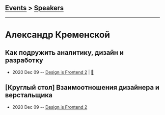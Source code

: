 ## [Events](../README.md) > [Speakers](../speakers.md)
---

# Александр Кременской

## Как подружить аналитику, дизайн и разработку
- 2020 Dec 09 -- [Design is Frontend 2](https://youtu.be/ysES0Ner1QY)  | [:notebook:](https://drive.google.com/file/d/1VZYyr8WD4CPJQ5b4tovR8uxnxBSIz9A8/view)  
## [Круглый стол] Взаимоотношения дизайнера и верстальщика
- 2020 Dec 09 -- [Design is Frontend 2](https://youtu.be/g-dPVgS1OMA)    
